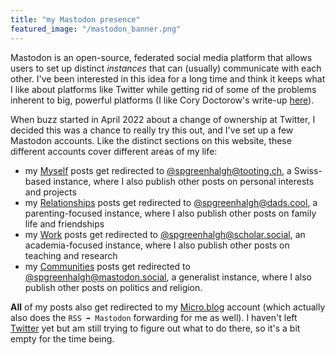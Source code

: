 ```yaml
---
title: "my Mastodon presence"
featured_image: "/mastodon_banner.png"
---
```

Mastodon is an open-source, federated social media platform that allows users to set up distinct *instances* that can (usually) communicate with each other. I've been interested in this idea for a long time and think it keeps what I like about platforms like Twitter while getting rid of some of the problems inherent to big, powerful platforms (I like Cory Doctorow's write-up [here](https://www.eff.org/deeplinks/2022/03/make-social-media-work-better-make-it-fail-better-0)). 

When buzz started in April 2022 about a change of ownership at Twitter, I decided this was a chance to really try this out, and I've set up a few Mastodon accounts. Like the distinct sections on this website, these different accounts cover different areas of my life: 

* my [Myself](/myself) posts get redirected to [@spgreenhalgh@tooting.ch](https://tooting.ch/@spgreenhalgh), a Swiss-based instance, where I also publish other posts on personal interests and projects
* my [Relationships](/relationships) posts get redirected to [@spgreenhalgh@dads.cool](https://dads.cool/@spgreenhalgh), a parenting-focused instance, where I also publish other posts on family life and friendships
* my [Work](/work) posts get redirected to [@spgreenhalgh@scholar.social](https://scholar.social/@spgreenhalgh), an academia-focused instance, where I also publish other posts on teaching and research
* my [Communities](/communities) posts get redirected to [@spgreenhalgh@mastodon.social](https://scholar.social/@spgreenhalgh), a generalist instance, where I also publish other posts on politics and religion.

**All** of my posts also get redirected to my [Micro.blog](https://micro.blog/spgreenhalgh) account (which actually also does the `RSS ➡️ Mastodon` forwarding for me as well). I haven't left [Twitter](https://twitter.com/spgreenhalgh) yet but am still trying to figure out what to do there, so it's a bit empty for the time being.